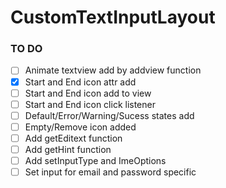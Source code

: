 # CustomTextInputLayout

### TO DO
  - [ ] Animate textview add by addview function
  - [x] Start and End icon attr add
  - [ ] Start and End icon add to view
  - [ ] Start and End icon click listener
  - [ ] Default/Error/Warning/Sucess states add
  - [ ] Empty/Remove icon added
  - [ ] Add getEditext function
  - [ ] Add getHint function
  - [ ] Add setInputType and ImeOptions
  - [ ] Set input for email and password specific
